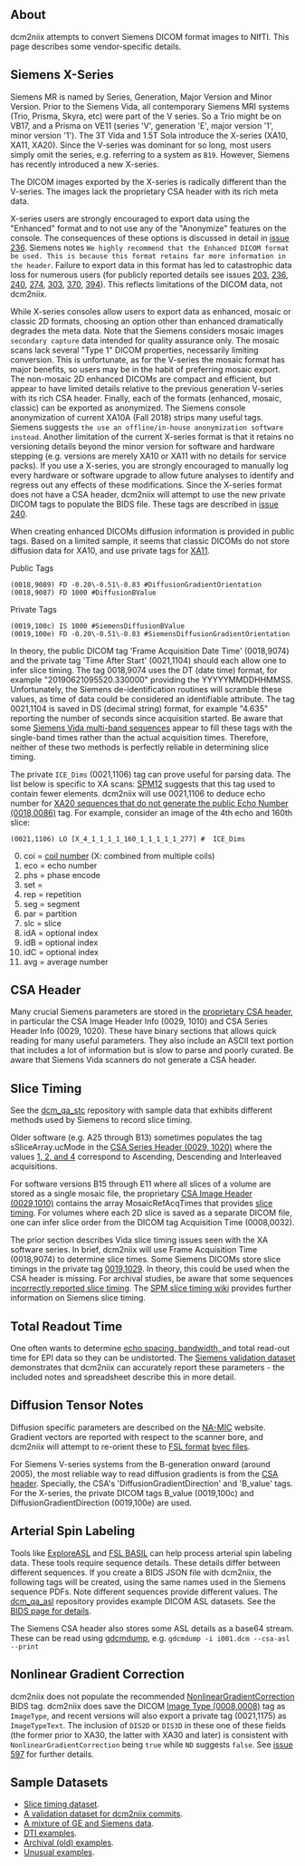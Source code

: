 ## About

dcm2niix attempts to convert Siemens DICOM format images to NIfTI. This page describes some vendor-specific details.

## Siemens X-Series

Siemens MR is named by Series, Generation, Major Version and Minor Version. Prior to the Siemens Vida, all contemporary Siemens MRI systems (Trio, Prisma, Skyra, etc) were part of the V series. So a Trio might be on VB17, and a Prisma on VE11 (series 'V', generation 'E', major version '1', minor version '1'). The 3T Vida and 1.5T Sola introduce the X-series (XA10, XA11, XA20). Since the V-series was dominant for so long, most users simply omit the series, e.g. referring to a system as `B19`. However, Siemens has recently introduced a new X-series.

The DICOM images exported by the X-series is radically different than the V-series. The images lack the proprietary CSA header with its rich meta data.  

X-series users are strongly encouraged to export data using the "Enhanced" format and to not use any of the "Anonymize" features on the console. The consequences of these options is discussed in detail in [issue 236](https://github.com/rordenlab/dcm2niix/issues/236). Siemens notes `We highly recommend that the Enhanced DICOM format be used. This is because this format retains far more information in the header`. Failure to export data in this format has led to catastrophic data loss for numerous users (for publicly reported details see issues [203](https://github.com/rordenlab/dcm2niix/issues/203), [236](https://github.com/rordenlab/dcm2niix/issues/236), [240](https://github.com/rordenlab/dcm2niix/issues/240), [274](https://github.com/rordenlab/dcm2niix/issues/274), [303](https://github.com/rordenlab/dcm2niix/issues/303), [370](https://github.com/rordenlab/dcm2niix/issues/370), [394](https://github.com/rordenlab/dcm2niix/issues/394)). This reflects limitations of the DICOM data, not dcm2niix.

While X-series consoles allow users to export data as enhanced, mosaic or classic 2D formats, choosing an option other than enhanced dramatically degrades the meta data. Note that the Siemens considers mosaic images `secondary capture` data intended for quality assurance only. The mosaic scans lack several "Type 1" DICOM properties, necessarily limiting conversion. This is unfortunate, as for the V-series the mosaic format has major benefits, so users may be in the habit of preferring mosaic export. The non-mosaic 2D enhanced DICOMs are compact and efficient, but appear to have limited details relative to the previous generation V-series with its rich CSA header. Finally, each of the formats (enhanced, mosaic, classic) can be exported as anonymized. The Siemens console anonymization of current XA10A (Fall 2018) strips many useful tags. Siemens suggests `the use an offline/in-house anonymization software instead`. Another limitation of the current X-series format is that it retains no versioning details beyond the minor version for software and hardware stepping (e.g. versions are merely XA10 or XA11 with no details for service packs). If you use a X-series, you are strongly encouraged to manually log every hardware or software upgrade to allow future analyses to identify and regress out any effects of these modifications.  Since the X-series format does not have a CSA header, dcm2niix will attempt to use the new private DICOM tags to populate the BIDS file. These tags are described in [issue 240](https://github.com/rordenlab/dcm2niix/issues/240).

When creating enhanced DICOMs diffusion information is provided in public tags. Based on a limited sample, it seems that classic DICOMs do not store diffusion data for XA10, and use private tags for [XA11](https://www.nitrc.org/forum/forum.php?thread_id=10013&forum_id=4703).

Public Tags

```
(0018,9089) FD -0.20\-0.51\-0.83 #DiffusionGradientOrientation
(0018,9087) FD 1000 #DiffusionBValue

```

Private Tags

```
(0019,100c) IS 1000 #SiemensDiffusionBValue
(0019,100e) FD -0.20\-0.51\-0.83 #SiemensDiffusionGradientOrientation

```

In theory, the public DICOM tag 'Frame Acquisition Date Time' (0018,9074) and the private tag 'Time After Start' (0021,1104) should each allow one to infer slice timing. The tag 0018,9074 uses the DT (date time) format, for example "20190621095520.330000" providing the YYYYYMMDDHHMMSS. Unfortunately, the Siemens de-identification routines will scramble these values, as time of data could be considered an identifiable attribute. The tag 0021,1104 is saved in DS (decimal string) format, for example "4.635" reporting the number of seconds since acquisition started. Be aware that some [Siemens Vida multi-band sequences](https://github.com/rordenlab/dcm2niix/issues/303) appear to fill these tags with the single-band times rather than the actual acquisition times. Therefore, neither of these two methods is perfectly reliable in determining slice timing.

The private `ICE_Dims` (0021,1106) tag can prove useful for parsing data. The list below is specific to XA scans: [SPM12](https://github.com/spm/spm12/blob/3085dac00ac804adb190a7e82c6ef11866c8af02/spm_dicom_convert.m#L268) suggests that this tag used to contain fewer elements. dcm2niix will use 0021,1106 to deduce echo number for [XA20 sequences that do not generate the public Echo Number (0018,0086)](https://github.com/rordenlab/dcm2niix/issues/568) tag.  For example, consider an image of the 4th echo and 160th slice:

```
(0021,1106) LO [X_4_1_1_1_1_160_1_1_1_1_1_277] #  ICE_Dims
```

0. coi = [coil number](https://github.com/rordenlab/dcm2niix/issues/631) (X: combined from multiple coils)
1. eco = echo number 
2. phs = phase encode
3. set = 
4. rep = repetition
5. seg = segment 
6. par = partition 
7. slc = slice
8. idA = optional index 
9. idB = optional index 
10. idC = optional index 
11. avg = average number

## CSA Header

Many crucial Siemens parameters are stored in the [proprietary CSA header](http://nipy.org/nibabel/dicom/siemens_csa.html), in particular the CSA Image Header Info (0029, 1010) and CSA Series Header Info (0029, 1020). These have binary sections that allows quick reading for many useful parameters. They also include an ASCII text portion that includes a lot of information but is slow to parse and poorly curated. Be aware that Siemens Vida scanners do not generate a CSA header.

## Slice Timing

See the [dcm_qa_stc](https://github.com/neurolabusc/dcm_qa_stc) repository with sample data that exhibits different methods used by Siemens to record slice timing.

Older software (e.g. A25 through B13) sometimes populates the tag sSliceArray.ucMode in the [CSA Series Header (0029, 1020)](https://nipy.org/nibabel/dicom/siemens_csa.html) where the values [1, 2, and 4](https://github.com/xiangruili/dicm2nii/issues/18) correspond to Ascending, Descending and Interleaved acquisitions.

For software versions B15 through E11 where all slices of a volume are stored as a single mosaic file, the proprietary [CSA Image Header (0029,1010)](https://nipy.org/nibabel/dicom/siemens_csa.html) contains the array MosaicRefAcqTimes that provides [slice timing](https://www.mccauslandcenter.sc.edu/crnl/tools/stc). For volumes where each 2D slice is saved as a separate DICOM file, one can infer slice order from the DICOM tag Acquisition Time (0008,0032).

 The prior section describes Vida slice timing issues seen with the XA software series. In brief, dcm2niix will use Frame Acquisition Time (0018,9074) to determine slice times. Some Siemens DICOMs store slice timings in the private tag [0019,1029](https://github.com/rordenlab/dcm2niix/issues/296). In theory, this could be used when the CSA header is missing. For archival studies, be aware that some sequences [incorrectly reported slice timing](https://github.com/rordenlab/dcm2niix/issues/126). The [SPM slice timing wiki](https://en.wikibooks.org/w/index.php?title=SPM/Slice_Timing&stable=0#Siemens_scanners) provides further information on Siemens slice timing.

## Total Readout Time

One often wants to determine [echo spacing, bandwidth, ](https://support.brainvoyager.com/brainvoyager/functional-analysis-preparation/29-pre-processing/78-epi-distortion-correction-echo-spacing-and-bandwidth) and total read-out time for EPI data so they can be undistorted. The [Siemens validation dataset](https://github.com/neurolabusc/dcm_qa/tree/master/In/TotalReadoutTime) demonstrates that dcm2niix can accurately report these parameters - the included notes and spreadsheet describe this in more detail.

## Diffusion Tensor Notes

Diffusion specific parameters are described on the [NA-MIC](https://www.na-mic.org/wiki/NAMIC_Wiki:DTI:DICOM_for_DWI_and_DTI#Private_vendor:_Siemens) website. Gradient vectors are reported with respect to the scanner bore, and dcm2niix will attempt to re-orient these to [FSL format](http://justinblaber.org/brief-introduction-to-dwmri/) [bvec files](https://fsl.fmrib.ox.ac.uk/fsl/fslwiki/FDT/FAQ#What_conventions_do_the_bvecs_use.3F).

For Siemens V-series systems from the B-generation onward (around 2005), the most reliable way to read diffusion gradients is from the [CSA header](https://nipy.org/nibabel/dicom/siemens_csa.html). Specially, the CSA's 'DiffusionGradientDirection' and 'B_value' tags. For the X-series, the private DICOM tags B_value (0019,100c) and DiffusionGradientDirection (0019,100e) are used.

## Arterial Spin Labeling

Tools like [ExploreASL](https://sites.google.com/view/exploreasl) and [FSL BASIL](https://fsl.fmrib.ox.ac.uk/fsl/fslwiki/BASIL) can help process arterial spin labeling data. These tools require sequence details. These details differ between different sequences. If you create a BIDS JSON file with dcm2niix, the following tags will be created, using the same names used in the Siemens sequence PDFs. Note different sequences provide different values. The  [dcm_qa_asl](https://github.com/neurolabusc/dcm_qa_asl) repository provides example DICOM ASL datasets. See the [BIDS page for details](../BIDS/README.md).

The Siemens CSA header also stores some ASL details as a base64 stream. These can be read using [gdcmdump](http://gdcm.sourceforge.net/wiki/index.php/Gdcmdump), e.g. `gdcmdump -i i001.dcm --csa-asl --print`

## Nonlinear Gradient Correction

dcm2niix does not populate the recommended [NonlinearGradientCorrection](https://bids-specification.readthedocs.io/en/stable/04-modality-specific-files/01-magnetic-resonance-imaging-data.html#sequence-specifics) BIDS tag. dcm2niix does save the DICOM  [Image Type (0008,0008)](https://dicom.innolitics.com/ciods/rt-dose/general-image/00080008) tag as `ImageType`, and recent versions will also export a private tag (0021,1175) as `ImageTypeText`. The inclusion of `DIS2D` or `DIS3D` in these one of these fields (the former prior to XA30, the latter with XA30 and later) is consistent with `NonlinearGradientCorrection` being `true` while `ND` suggests `false`. See [issue 597](https://github.com/rordenlab/dcm2niix/issues/597) for further details.

## Sample Datasets

 - [Slice timing dataset](httphttps://www.nitrc.org/plugins/mwiki/index.php/dcm2nii:MainPage#Slice_timing_corrections://www.nitrc.org/plugins/mwiki/index.php/dcm2nii:MainPage).
 - [A validation dataset for dcm2niix commits](https://github.com/neurolabusc/dcm_qa).
 - [A mixture of GE and Siemens data](https://github.com/neurolabusc/dcm_qa_nih).
 - [DTI examples](https://www.nitrc.org/plugins/mwiki/index.php/dcm2nii:MainPage#Diffusion_Tensor_Imaging).
 - [Archival (old) examples](https://www.nitrc.org/plugins/mwiki/index.php/dcm2nii:MainPage#Archival_MRI).
 - [Unusual examples](https://www.nitrc.org/plugins/mwiki/index.php/dcm2nii:MainPage#Unusual_MRI).
